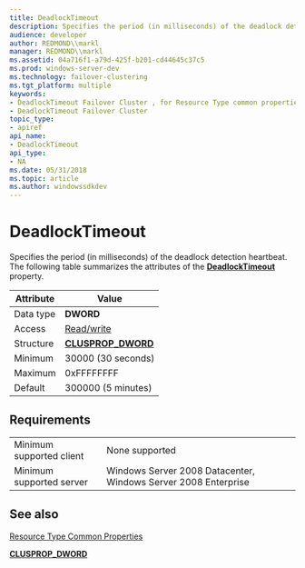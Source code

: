 ```yaml
---
title: DeadlockTimeout
description: Specifies the period (in milliseconds) of the deadlock detection heartbeat.
audience: developer
author: REDMOND\\markl
manager: REDMOND\\markl
ms.assetid: 04a716f1-a79d-425f-b201-cd44645c37c5
ms.prod: windows-server-dev
ms.technology: failover-clustering
ms.tgt_platform: multiple
keywords:
- DeadlockTimeout Failover Cluster , for Resource Type common properties
- DeadlockTimeout Failover Cluster
topic_type:
- apiref
api_name:
- DeadlockTimeout
api_type:
- NA
ms.date: 05/31/2018
ms.topic: article
ms.author: windowssdkdev
---
```


# DeadlockTimeout

Specifies the period (in milliseconds) of the deadlock detection heartbeat. The following table summarizes the attributes of the [**DeadlockTimeout**](deadlocktimeout.md) property.



| Attribute            | Value                                                |
|----------------------|------------------------------------------------------|
| Data type<br/> | **DWORD**<br/>                                 |
| Access<br/>    | [Read/write](read-write-properties.md)<br/>   |
| Structure<br/> | [**CLUSPROP\_DWORD**](/windows/previous-versions/ClusAPI/?branch=master)<br/> |
| Minimum<br/>   | 30000 (30 seconds)<br/>                        |
| Maximum<br/>   | 0xFFFFFFFF<br/>                                |
| Default<br/>   | 300000 (5 minutes)<br/>                        |



 

## Requirements



|                                     |                                                                           |
|-------------------------------------|---------------------------------------------------------------------------|
| Minimum supported client<br/> | None supported<br/>                                                 |
| Minimum supported server<br/> | Windows Server 2008 Datacenter, Windows Server 2008 Enterprise<br/> |



## See also

<dl> <dt>

[Resource Type Common Properties](resource-type-common-properties.md)
</dt> <dt>

[**CLUSPROP\_DWORD**](/windows/previous-versions/ClusAPI/?branch=master)
</dt> </dl>

 

 





